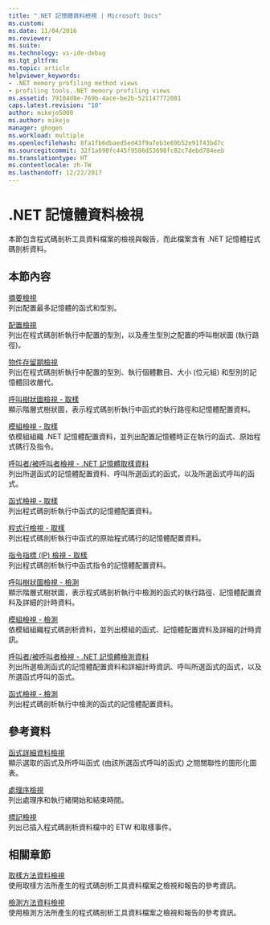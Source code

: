 ```yaml
---
title: ".NET 記憶體資料檢視 | Microsoft Docs"
ms.custom: 
ms.date: 11/04/2016
ms.reviewer: 
ms.suite: 
ms.technology: vs-ide-debug
ms.tgt_pltfrm: 
ms.topic: article
helpviewer_keywords:
- .NET memory profiling method views
- profiling tools,.NET memory profiling views
ms.assetid: 79184d8e-769b-4ace-be2b-521147772081
caps.latest.revision: "10"
author: mikejo5000
ms.author: mikejo
manager: ghogen
ms.workload: multiple
ms.openlocfilehash: 8fa1fb6dbaed5ed43f9a7eb3e69b52e91f43bd7c
ms.sourcegitcommit: 32f1a690fc445f9586d53698fc82c7debd784eeb
ms.translationtype: HT
ms.contentlocale: zh-TW
ms.lasthandoff: 12/22/2017
---
```

# <a name="net-memory-data-views"></a>.NET 記憶體資料檢視
本節包含程式碼剖析工具資料檔案的檢視與報告，而此檔案含有 .NET 記憶體程式碼剖析資料。  
  
## <a name="in-this-section"></a>本節內容  
 [摘要檢視](../profiling/summary-view-dotnet-memory-data.md)  
 列出配置最多記憶體的函式和型別。  
  
 [配置檢視](../profiling/dotnet-memory-allocations-view.md)  
 列出在程式碼剖析執行中配置的型別，以及產生型別之配置的呼叫樹狀圖 (執行路徑)。  
  
 [物件存留期檢視](../profiling/object-lifetime-view.md)  
 列出在程式碼剖析執行中配置的型別、執行個體數目、大小 (位元組) 和型別的記憶體回收層代。  
  
 [呼叫樹狀圖檢視 - 取樣](../profiling/call-tree-view-dotnet-memory-sampling-data.md)  
 顯示階層式樹狀圖，表示程式碼剖析執行中函式的執行路徑和記憶體配置資料。  
  
 [模組檢視 - 取樣](../profiling/modules-view-dotnet-memory-sampling-data.md)  
 依模組組織 .NET 記憶體配置資料，並列出配置記憶體時正在執行的函式、原始程式碼行及指令。  
  
 [呼叫者/被呼叫者檢視 - .NET 記憶體取樣資料](../profiling/caller-callee-view-dotnet-memory-sampling-data.md)  
 列出所選函式的記憶體配置資料、呼叫所選函式的函式，以及所選函式呼叫的函式。  
  
 [函式檢視 - 取樣](../profiling/functions-view-dotnet-memory-sampling-data.md)  
 列出程式碼剖析執行中函式的記憶體配置資料。  
  
 [程式行檢視 - 取樣](../profiling/lines-view-dotnet-memory-sampling-data.md)  
 列出程式碼剖析執行中函式的原始程式碼行的記憶體配置資料。  
  
 [指令指標 (IP) 檢視 - 取樣](../profiling/instruction-pointers-ips-view-dotnet-memory-sampling-data.md)  
 列出程式碼剖析執行中函式指令的記憶體配置資料。  
  
 [呼叫樹狀圖檢視 - 檢測](../profiling/call-tree-view-dotnet-memory-instrumentation-data.md)  
 顯示階層式樹狀圖，表示程式碼剖析執行中檢測的函式的執行路徑、記憶體配置資料及詳細的計時資料。  
  
 [模組檢視 - 檢測](../profiling/modules-view-dotnet-memory-instrumentation-data.md)  
 依模組組織程式碼剖析資料，並列出模組的函式、記憶體配置資料及詳細的計時資訊。  
  
 [呼叫者/被呼叫者檢視 - .NET 記憶體檢測資料](../profiling/caller-callee-view-net-memory-instrumentation-data.md)  
 列出所選檢測函式的記憶體配置資料和詳細計時資訊、呼叫所選函式的函式，以及所選函式呼叫的函式。  
  
 [函式檢視 - 檢測](../profiling/functions-view-dotnet-memory-instrumentation-data.md)  
 列出程式碼剖析執行中檢測的函式的記憶體配置資料。  
  
## <a name="reference"></a>參考資料  
 [函式詳細資料檢視](../profiling/function-details-view.md)  
 顯示選取的函式及所呼叫函式 (由該所選函式呼叫的函式) 之間關聯性的圖形化圖表。  
  
 [處理序檢視](../profiling/process-view.md)  
 列出處理序和執行緒開始和結束時間。  
  
 [標記檢視](../profiling/marks-view.md)  
 列出已插入程式碼剖析資料檔中的 ETW 和取樣事件。  
  
## <a name="related-sections"></a>相關章節  
 [取樣方法資料檢視](../profiling/profiler-sampling-method-data-views.md)  
 使用取樣方法所產生的程式碼剖析工具資料檔案之檢視和報告的參考資訊。  
  
 [檢測方法資料檢視](../profiling/instrumentation-method-data-views.md)  
 使用檢測方法所產生的程式碼剖析工具資料檔案之檢視和報告的參考資訊。